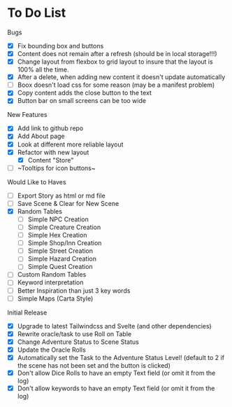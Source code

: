 # To Do List

Bugs
- [X] Fix bounding box and buttons
- [X] Content does not remain after a refresh (should be in local storage!!!)
- [X] Change layout from flexbox to grid layout to insure that the layout is 100% all the time.
- [X] After a delete, when adding new content it doesn't update automatically
- [ ] Boox doesn't load css for some reason (may be a manifest problem)
- [X] Copy content adds the close button to the text
- [X] Button bar on small screens can be too wide

New Features
- [X] Add link to github repo
- [X] Add About page
- [X] Look at different more reliable layout
- [X] Refactor with new layout
  - [X] Content "Store"
- [ ] ~Tooltips for icon buttons~

Would Like to Haves
- [ ] Export Story as html or md file
- [ ] Save Scene & Clear for New Scene
- [X] Random Tables
  - [ ] Simple NPC Creation
  - [ ] Simple Creature Creation
  - [ ] Simple Hex Creation
  - [ ] Simple Shop/Inn Creation
  - [ ] Simple Street Creation
  - [ ] Simple Hazard Creation
  - [ ] Simple Quest Creation
- [ ] Custom Random Tables
- [ ] Keyword interpretation
- [ ] Better Inspiration than just 3 key words
- [ ] Simple Maps (Carta Style)

Initial Release
- [X] Upgrade to latest Tailwindcss and Svelte (and other dependencies)
- [X] Rewrite oracle/task to use Roll on Table
- [X] Change Adventure Status to Scene Status
- [X] Update the Oracle Rolls
- [X] Automatically set the Task to the Adventure Status Level! (default to 2 if the scene has not been set and the button is clicked)
- [X] Don't allow Dice Rolls to have an empty Text field (or omit it from the log)
- [X] Don't allow keywords to have an empty Text field (or omit it from the log)
